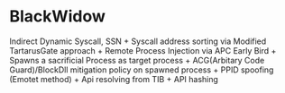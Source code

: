 # BlackWidow
Indirect Dynamic Syscall, SSN + Syscall address sorting via Modified TartarusGate approach + Remote Process Injection via APC Early Bird + Spawns a sacrificial Process as target process + ACG(Arbitary Code Guard)/BlockDll mitigation policy on spawned process + PPID spoofing (Emotet method) + Api resolving from TIB +  API hashing
